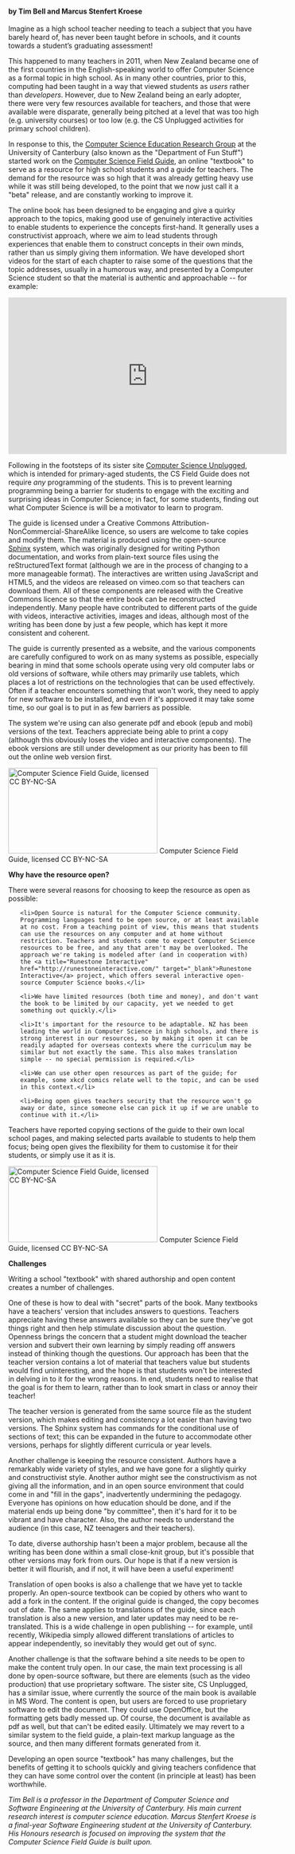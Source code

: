 <html><body><strong><h4>by Tim Bell and Marcus Stenfert Kroese</h4></strong>

Imagine as a high school teacher needing to teach a subject that you have barely heard of, has never been taught before in schools, and it counts towards a student’s graduating assessment!



This happened to many teachers in 2011, when New Zealand became one of the first countries in the English-speaking world to offer Computer Science as a formal topic in high school. As in many other countries, prior to this, computing had been taught in a way that viewed students as <i>users</i> rather than <i>developers</i>. However, due to New Zealand being an early adopter, there were very few resources available for teachers, and those that were available were disparate, generally being pitched at a level that was too high (e.g. university courses) or too low (e.g. the CS Unplugged activities for primary school children).



In response to this, the <a title="Computer Science Research Group at Canterbury University" href="http://cosc.canterbury.ac.nz/research/RG/CSE/" target="_blank">Computer Science Education Research Group</a> at the University of Canterbury (also known as the "Department of Fun Stuff") started work on the <a title="Computer Science Field Guide" href="http://csfieldguide.org.nz" target="_blank">Computer Science Field Guide</a>, an online "textbook" to serve as a resource for high school students and a guide for teachers. The demand for the resource was so high that it was already getting heavy use while it was still being developed, to the point that we now just call it a "beta" release, and are constantly working to improve it.



The online book has been designed to be engaging and give a quirky approach to the topics, making good use of genuinely interactive activities to enable students to experience the concepts first-hand. It generally uses a constructivist approach, where we aim to lead students through experiences that enable them to construct concepts in their own minds, rather than us simply giving them information. We have developed short videos for the start of each chapter to raise some of the questions that the topic addresses, usually in a humorous way, and presented by a Computer Science student so that the material is authentic and approachable -- for example:



<iframe src="https://www.youtube.com/embed/Hwqmu6pvr6g" width="560" height="315" frameborder="0" allowfullscreen="allowfullscreen"></iframe>



Following in the footsteps of its sister site <a title="Computer Science Unplugged" href="http://csunplugged.org/" target="_blank">Computer Science Unplugged</a>, which is intended for primary-aged students, the CS Field Guide does not require <i>any</i> programming of the students. This is to prevent learning programming being a barrier for students to engage with the exciting and surprising ideas in Computer Science; in fact, for some students, finding out what Computer Science is will be a motivator to learn to program.



The guide is licensed under a Creative Commons Attribution-NonCommercial-ShareAlike licence, so users are welcome to take copies and modify them. The material is produced using the open-source <a title="Sphinx" href="http://sphinx-doc.org/" target="_blank">Sphinx</a> system, which was originally designed for writing Python documentation, and works from plain-text source files using the reStructuredText format (although we are in the process of changing to a more manageable format). The interactives are written using JavaScript and HTML5, and the videos are released on vimeo.com so that teachers can download them. All of these components are released with the Creative Commons licence so that the entire book can be reconstructed independently. Many people have contributed to different parts of the guide with videos, interactive activities, images and ideas, although most of the writing has been done by just a few people, which has kept it more consistent and coherent.



The guide is currently presented as a website, and the various components are carefully configured to work on as many systems as possible, especially bearing in mind that some schools operate using very old computer labs or old versions of software, while others may primarily use tablets, which places a lot of restrictions on the technologies that can be used effectively. Often if a teacher encounters something that won't work, they need to apply for new software to be installed, and even if it's approved it may take some time, so our goal is to put in as few barriers as possible.



The system we're using can also generate pdf and ebook (epub and mobi) versions of the text. Teachers appreciate being able to print a copy (although this obviously loses the video and interactive components). The ebook versions are still under development as our priority has been to fill out the online web version first.



<a href="/wp-content/uploads/2015/05/imagebitcomparer.png"><img class="size-medium wp-image-526" src="/wp-content/uploads/2015/05/imagebitcomparer-300x172.png" alt="Computer Science Field Guide, licensed CC BY-NC-SA" width="300" height="172"></a> Computer Science Field Guide, licensed CC BY-NC-SA



<b>Why have the resource open?</b>



There were several reasons for choosing to keep the resource as open as possible:<strong><strong> </strong></strong>

<ul>

	<li>Open Source is natural for the Computer Science community. Programming languages tend to be open source, or at least available at no cost. From a teaching point of view, this means that students can use the resources on any computer and at home without restriction. Teachers and students come to expect Computer Science resources to be free, and any that aren't may be overlooked. The approach we're taking is modeled after (and in cooperation with) the <a title="Runestone Interactive" href="http://runestoneinteractive.com/" target="_blank">Runestone Interactive</a> project, which offers several interactive open-source Computer Science books.</li>

	<li>We have limited resources (both time and money), and don't want the book to be limited by our capacity, yet we needed to get something out quickly.</li>

	<li>It's important for the resource to be adaptable. NZ has been leading the world in Computer Science in high schools, and there is strong interest in our resources, so by making it open it can be readily adapted for overseas contexts where the curriculum may be similar but not exactly the same. This also makes translation simple -- no special permission is required.</li>

	<li>We can use other open resources as part of the guide; for example, some xkcd comics relate well to the topic, and can be used in this context.</li>

	<li>Being open gives teachers security that the resource won't go away or date, since someone else can pick it up if we are unable to continue with it.</li>

</ul>

Teachers have reported copying sections of the guide to their own local school pages, and making selected parts available to students to help them focus; being open gives the flexibility for them to customise it for their students, or simply use it as it is.



<a href="/wp-content/uploads/2015/05/computersciencefieldguide.png"><img class="size-medium wp-image-527" src="/wp-content/uploads/2015/05/computersciencefieldguide-300x153.png" alt="Computer Science Field Guide, licensed CC BY-NC-SA" width="300" height="153"></a> Computer Science Field Guide, licensed CC BY-NC-SA



<b>Challenges</b>



Writing a school "textbook" with shared authorship and open content creates a number of challenges.



One of these is how to deal with "secret" parts of the book. Many textbooks have a teachers' version that includes answers to questions. Teachers appreciate having these answers available so they can be sure they've got things right and then help stimulate discussion about the question. Openness brings the concern that a student might download the teacher version and subvert their own learning by simply reading off answers instead of thinking though the questions. Our approach has been that the teacher version contains a lot of material that teachers value but students would find uninteresting, and the hope is that students won't be interested in delving in to it for the wrong reasons. In end, students need to realise that the goal is for them to learn, rather than to look smart in class or annoy their teacher!



The teacher version is generated from the same source file as the student version, which makes editing and consistency a lot easier than having two versions. The Sphinx system has commands for the conditional use of sections of text; this can be expanded in the future to accommodate other versions, perhaps for slightly different curricula or year levels.



Another challenge is keeping the resource consistent. Authors have a remarkably wide variety of styles, and we have gone for a slightly quirky and constructivist style. Another author might see the constructivism as not giving all the information, and in an open source environment that could come in and "fill in the gaps", inadvertently undermining the pedagogy. Everyone has opinions on how education should be done, and if the material ends up being done "by committee", then it's hard for it to be vibrant and have character. Also, the author needs to understand the audience (in this case, NZ teenagers and their teachers).



To date, diverse authorship hasn't been a major problem, because all the writing has been done within a small close-knit group, but it's possible that other versions may fork from ours. Our hope is that if a new version is better it will flourish, and if not, it will have been a useful experiment!



Translation of open books is also a challenge that we have yet to tackle properly. An open-source textbook can be copied by others who want to add a fork in the content. If the original guide is changed, the copy becomes out of date. The same applies to translations of the guide, since each translation is also a new version, and later updates may need to be re-translated. This is a wide challenge in open publishing -- for example, until recently, Wikipedia simply allowed different translations of articles to appear independently, so inevitably they would get out of sync.



Another challenge is that the software behind a site needs to be open to make the content truly open. In our case, the main text processing is all done by open-source software, but there are elements (such as the video production) that use proprietary software. The sister site, CS Unplugged, has a similar issue, where currently the source of the main book is available in MS Word. The content is open, but users are forced to use proprietary software to edit the document. They could use OpenOffice, but the formatting gets badly messed up. Of course, the document is available as pdf as well, but that can't be edited easily. Ultimately we may revert to a similar system to the field guide, a plain-text markup language as the source, and then many different formats generated from it.



Developing an open source "textbook" has many challenges, but the benefits of getting it to schools quickly and giving teachers confidence that they can have some control over the content (in principle at least) has been worthwhile.



<em>Tim Bell is a professor in the Department of Computer Science and Software Engineering at the University of Canterbury. His main current research interest is computer science education. Marcus Stenfert Kroese is a final-year Software Engineering student at the University of Canterbury. His Honours research is focused on improving the system that the Computer Science Field Guide is built upon.</em></body></html>